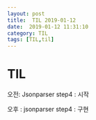 ```yaml
---
layout: post
title:  TIL 2019-01-12
date:  2019-01-12 11:31:10
category: TIL
tags: [TIL,til]
---
```


# TIL

오전:  Jsonparser step4 : 시작

오후 : jsonparser step4 : 구현